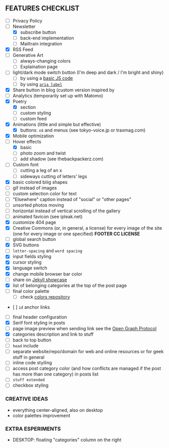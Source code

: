## FEATURES CHECKLIST

- [ ] Privacy Policy
- [ ] Newsletter
	- [x] subscribe button
	- [ ] back-end implementation
	- [ ] Mailtrain integration
- [x] RSS Feed
- [ ] Generative Art
	- [ ] always-changing colors
	- [ ] Explaination page
- [ ] light/dark mode switch button (I'm deep and dark / I'm bright and shiny)
	- [ ] by using a [basic JS code](https://www.w3schools.com/howto/tryit.asp?filename=tryhow_js_toggle_dark_mode)
	- [ ] by using [`aria label`](https://developer.mozilla.org/en-US/docs/Web/Accessibility/ARIA/ARIA_Techniques/Using_the_aria-label_attribute)
- [x] Share button in blog (custom version inspired by 
- [ ] Analytics (temporarily set up with Matomo)
- [x] Poetry
	- [x] section
	- [ ] custom styling
	- [ ] custom feed
- [x] Animations (little and simple but effective)
	- [x] buttons: `x`s and menus (see tokyo-voice.jp or traxmag.com)
- [x] Mobile optimization
- [ ] Hover effects
	- [x] basic
	- [ ] photo zoom and twist
	- [ ] add shadow (see thebackpackerz.com)
- [ ] Custom font
	- [ ] cutting a leg of an x
	- [ ] sideways cutting of letters' legs
- [x] basic colored biiig shapes
- [ ] gif instead of images 
- [ ] custom selection color for text
- [ ] "Elsewhere" caption instead of "social" or "other pages"
- [ ] unsorted photos moving
- [ ] horizontal instead of vertical scrolling of the gallery
- [ ] animated favicon (see ipleak.net)
- [x] customize 404 page
- [x] Creative Commons (or, in general, a license) for every image of the site (one for every image or one specified) **FOOTER CC LICENSE**
- [ ] global search button
- [x] SVG buttons
- [ ] `letter-spacing` and `word spacing`
- [x] input fields styling
- [x] cursor styling
- [x] language switch
- [x] change mobile browser bar color
- [ ] share on [Jekyll showcase](https://github.com/planetjekyll/showcase)
- [x] list of belonging categories at the top of the post page
- [ ] final color palette
	- [ ] check [colors repository](https.//github.com/xplosionmind/colors)
- [ ] `id` anchor links
- [ ] final header configuration
- [x] Serif font styling in posts
- [ ] page image preview when sending link see the [Open Graph Protocol](https://ogp.me/)
- [x] categories description and link to stuff
- [ ] back to top button
- [ ] `head` include
- [ ] separate website/repo/domain for web and online resources or for geek stuff in general
- [ ] inline code styiling
- [ ] access post category color (and how conflicts are managed if the post has more than one category) in posts list
- [ ] `stuff extended`
- [ ] checkbox styling

### CREATIVE IDEAS

- everything center-aligned, also on desktop
- color palettes improvement

### EXTRA ESPERIMENTS

- DESKTOP: floating "categories" column on the right
